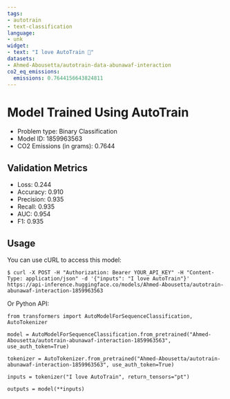 ```yaml
---
tags:
- autotrain
- text-classification
language:
- unk
widget:
- text: "I love AutoTrain 🤗"
datasets:
- Ahmed-Abousetta/autotrain-data-abunawaf-interaction
co2_eq_emissions:
  emissions: 0.7644156643824811
---
```


# Model Trained Using AutoTrain

- Problem type: Binary Classification
- Model ID: 1859963563
- CO2 Emissions (in grams): 0.7644

## Validation Metrics

- Loss: 0.244
- Accuracy: 0.910
- Precision: 0.935
- Recall: 0.935
- AUC: 0.954
- F1: 0.935

## Usage

You can use cURL to access this model:

```
$ curl -X POST -H "Authorization: Bearer YOUR_API_KEY" -H "Content-Type: application/json" -d '{"inputs": "I love AutoTrain"}' https://api-inference.huggingface.co/models/Ahmed-Abousetta/autotrain-abunawaf-interaction-1859963563
```

Or Python API:

```
from transformers import AutoModelForSequenceClassification, AutoTokenizer

model = AutoModelForSequenceClassification.from_pretrained("Ahmed-Abousetta/autotrain-abunawaf-interaction-1859963563", use_auth_token=True)

tokenizer = AutoTokenizer.from_pretrained("Ahmed-Abousetta/autotrain-abunawaf-interaction-1859963563", use_auth_token=True)

inputs = tokenizer("I love AutoTrain", return_tensors="pt")

outputs = model(**inputs)
```
